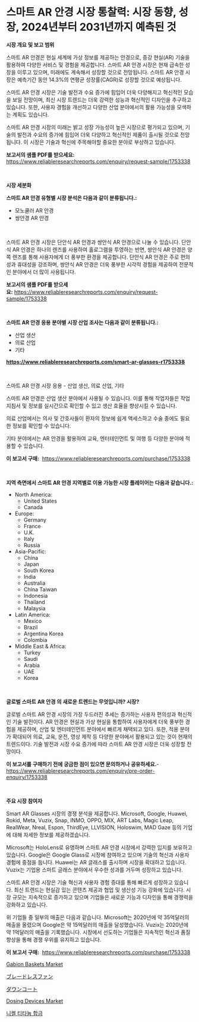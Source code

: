 <p><h1>스마트 AR 안경 시장 통찰력: 시장 동향, 성장, 2024년부터 2031년까지 예측된 것</h1></p><p><strong>시장 개요 및 보고 범위</strong></p>
<p><p>스마트 AR 안경은 현실 세계에 가상 정보를 제공하는 안경으로, 증강 현실(AR) 기술을 활용하여 다양한 서비스 및 경험을 제공합니다. 스마트 AR 안경 시장은 현재 급속한 성장을 이루고 있으며, 미래에도 계속해서 성장할 것으로 전망됩니다. 스마트 AR 안경 시장은 예측기간 동안 14.3%의 연평균 성장률(CAGR)로 성장할 것으로 예상됩니다.</p><p>스마트 AR 안경 시장은 기술 발전과 수요 증가에 힘입어 더욱 다양해지고 혁신적인 모습을 보일 전망이며, 최신 시장 트렌드는 더욱 강력한 성능과 혁신적인 디자인을 추구하고 있습니다. 또한, 사용자 경험을 개선하고 다양한 산업 분야에서의 활용 가능성을 모색하는 계획도 있습니다.</p><p>스마트 AR 안경 시장의 미래는 밝고 성장 가능성이 높은 시장으로 평가되고 있으며, 기술의 발전과 수요의 증가에 힘입어 더욱 다양하고 혁신적인 제품이 출시될 것으로 전망됩니다. 이 시장은 기술과 혁신에 주목해야할 중요한 분야로 부상하고 있습니다.</p></p>
<p><strong>보고서의 샘플 PDF를 받으세요:</strong> <a href="https://www.reliableresearchreports.com/enquiry/request-sample/1753338">https://www.reliableresearchreports.com/enquiry/request-sample/1753338</a></p>
<p>&nbsp;</p>
<p><strong>시장 세분화</strong></p>
<p><strong>스마트 AR 안경 유형별 시장 분석은 다음과 같이 분류됩니다.:</strong></p>
<p><ul><li>모노큘러 AR 안경</li><li>쌍안경 AR 안경</li></ul></p>
<p>&nbsp;</p>
<p><p>스마트 AR 안경 시장은 단안식 AR 안경과 쌍안식 AR 안경으로 나눌 수 있습니다. 단안식 AR 안경은 하나의 렌즈를 사용하여 홀로그램을 투영하는 반면, 쌍안식 AR 안경은 양쪽 렌즈를 통해 사용자에게 더 풍부한 환경을 제공합니다. 단안식 AR 안경은 주로 편의성과 휴대성을 강조하며, 쌍안식 AR 안경은 더욱 풍부한 시각적 경험을 제공하여 전문적인 분야에서 더 많이 사용됩니다.</p></p>
<p><strong>보고서의 샘플 PDF를 받으세요:</strong>&nbsp;<a href="https://www.reliableresearchreports.com/enquiry/request-sample/1753338">https://www.reliableresearchreports.com/enquiry/request-sample/1753338</a></p>
<p>&nbsp;</p>
<p><strong> 스마트 AR 안경 응용 분야별 시장 산업 조사는 다음과 같이 분류됩니다.:</strong></p>
<p><ul><li>산업 생산</li><li>의료 산업</li><li>기타</li></ul></p>
<p><strong><a href="https://www.reliableresearchreports.com/smart-ar-glasses-r1753338">https://www.reliableresearchreports.com/smart-ar-glasses-r1753338</a></strong></p>
<p>&nbsp;</p>
<p><p>스마트 AR 안경 시장 응용 - 산업 생산, 의료 산업, 기타</p><p>스마트 AR 안경은 산업 생산 분야에서 사용될 수 있습니다. 이를 통해 작업자들은 작업 지침서 및 정보를 실시간으로 확인할 수 있고 생산 효율을 향상시킬 수 있습니다.</p><p>의료 산업에서는 의사 및 간호사들이 환자의 정보에 쉽게 액세스하고 수술 중에도 필요한 정보를 확인할 수 있습니다.</p><p>기타 분야에서는 AR 안경을 활용하여 교육, 엔터테인먼트 및 여행 등 다양한 분야에 적용할 수 있습니다.</p></p>
<p><strong>이 보고서 구매:</strong>&nbsp; <a href="https://www.reliableresearchreports.com/purchase/1753338">https://www.reliableresearchreports.com/purchase/1753338</a></p>
<p>&nbsp;</p>
<p><strong>지역 측면에서 스마트 AR 안경 지역별로 이용 가능한 시장 플레이어는 다음과 같습니다.:</strong></p>
<p><ul>
    <li>
        North America:
        <ul>
            <li>United States</li>
            <li>Canada</li>
        </ul>
    </li>
    <li>
        Europe:
        <ul>
            <li>Germany</li>
            <li>France</li>
            <li>U.K.</li>
            <li>Italy</li>
            <li>Russia</li>
        </ul>
    </li>
    <li>
        Asia-Pacific:
        <ul>
            <li>China</li>
            <li>Japan</li>
            <li>South Korea</li>
            <li>India</li>
            <li>Australia</li>
            <li>China Taiwan</li>
            <li>Indonesia</li>
            <li>Thailand</li>
            <li>Malaysia</li>
        </ul>
    </li>
    <li>
        Latin America:
        <ul>
            <li>Mexico</li>
            <li>Brazil</li>
            <li>Argentina Korea</li>
            <li>Colombia</li>
        </ul>
    </li>
    <li>
        Middle East & Africa:
        <ul>
            <li>Turkey</li>
            <li>Saudi</li>
            <li>Arabia</li>
            <li>UAE</li>
            <li>Korea</li>
        </ul>
    </li>
    </ul></p>
<p>&nbsp;</p>
<p><strong>글로벌 스마트 AR 안경 의 새로운 트렌드는 무엇입니까? 시장?</strong></p>
<p><p>글로벌 스마트 AR 안경 시장의 가장 두드러진 추세는 증가하는 사용자 편의성과 혁신적인 기술 발전이다. AR 안경은 현실과 가상 현실을 통합하여 사용자에게 더욱 풍부한 경험을 제공하며, 산업 및 엔터테인먼트 분야에서 빠르게 채택되고 있다. 또한, 적용 분야가 확대되어 의료, 교육, 운전, 영상 제작 등 다양한 분야에서 활용되고 있는 것이 현재의 트렌드이다. 기술 발전과 시장 수요 증가에 따라 스마트 AR 안경 시장은 더욱 성장할 전망이다.</p></p>
<p><strong>이 보고서를 구매하기 전에 궁금한 점이 있으면 문의하거나 공유하세요.</strong>- <a href="https://www.reliableresearchreports.com/enquiry/pre-order-enquiry/1753338">https://www.reliableresearchreports.com/enquiry/pre-order-enquiry/1753338</a></p>
<p>&nbsp;</p>
<p><strong>주요 시장 참여자</strong></p>
<p><p>Smart AR Glasses 시장의 경쟁 분석을 제공합니다. Microsoft, Google, Huawei, Rokid, Meta, Vuzix, Snap, INMO, OPPO, MIX, ART Labs, Magic Leap, RealWear, Nreal, Espon, ThirdEye, LLVISION, Holoswim, MAD Gaze 등의 기업에 대해 자세한 정보를 제공하겠습니다.</p><p>Microsoft는 HoloLens로 유명하며 스마트 AR 안경 시장에서 강력한 입지를 보유하고 있습니다. Google은 Google Glass로 시장에 참여하고 있으며 기술의 혁신과 사용자 경험에 중점을 둡니다. Huawei는 AR 글래스를 출시하며 시장을 확대하고 있습니다. Vuzix는 기업용 스마트 글래스 분야에서 우수한 성과를 거두며 성장하고 있습니다.</p><p>스마트 AR 안경 시장은 기술 혁신과 사용자 경험 증대를 통해 빠르게 성장하고 있습니다. 최신 트렌드는 현실감 있는 콘텐츠 제공과 협업 및 생산성 기능 강화에 있습니다. 시장 규모는 지속적으로 증가하고 있으며 기업들은 새로운 기능과 디자인을 통해 경쟁력을 강화하고 있습니다.</p><p>위 기업들 중 일부의 매출은 다음과 같습니다. Microsoft는 2020년에 약 35억달러의 매출을 올렸으며 Google은 약 15억달러의 매출을 달성했습니다. Vuzix는 2020년에 약 1억달러의 매출을 기록했습니다. 시장에서 선도하는 기업들은 지속적인 혁신과 품질 향상을 통해 경쟁 우위를 유지하고 있습니다.</p></p>
<p><strong>이 보고서 구매:</strong>&nbsp;&nbsp;<a href="https://www.reliableresearchreports.com/purchase/1753338">https://www.reliableresearchreports.com/purchase/1753338</a></p>
<p><p><a href="https://view.publitas.com/reportprime-1/gabion-baskets-market-share-evolution-and-market-growth-trends-2024-2031/">Gabion Baskets Market</a></p><p><a href="https://github.com/pepo3k/Market-Research-Report-List-1/blob/main/260009928087.md">ブレードレスファン</a></p><p><a href="https://github.com/vhemk0794148/Market-Research-Report-List-1/blob/main/534114828086.md">ダウンコート</a></p><p><a href="https://github.com/joannesouthgate/Market-Research-Report-List-2/blob/main/dosing-devices-market.md">Dosing Devices Market</a></p><p><a href="https://github.com/FelipeGrrady654556/Market-Research-Report-List-1/blob/main/672404725543.md">니켈 티타늄 합금</a></p></p>